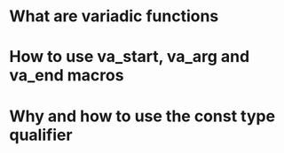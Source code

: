 # What are variadic functions
# How to use va_start, va_arg and va_end macros
# Why and how to use the const type qualifier
